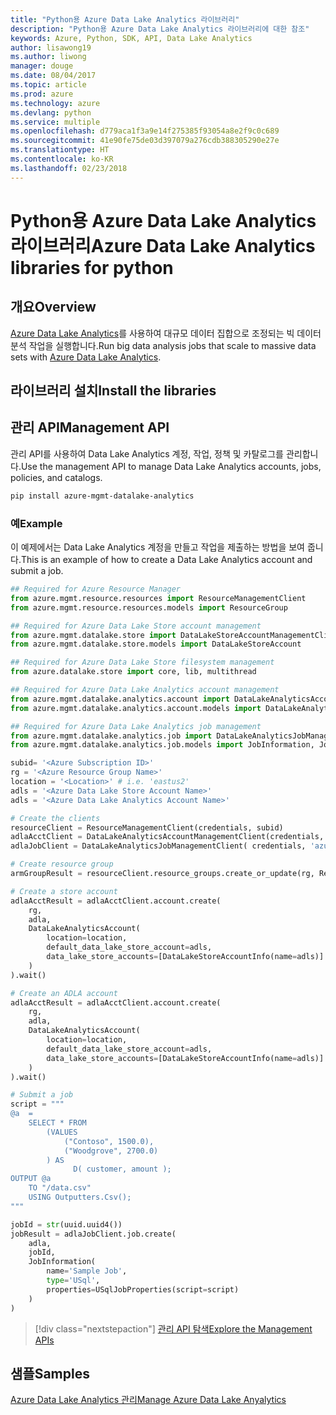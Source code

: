 ```yaml
---
title: "Python용 Azure Data Lake Analytics 라이브러리"
description: "Python용 Azure Data Lake Analytics 라이브러리에 대한 참조"
keywords: Azure, Python, SDK, API, Data Lake Analytics
author: lisawong19
ms.author: liwong
manager: douge
ms.date: 08/04/2017
ms.topic: article
ms.prod: azure
ms.technology: azure
ms.devlang: python
ms.service: multiple
ms.openlocfilehash: d779aca1f3a9e14f275385f93054a8e2f9c0c689
ms.sourcegitcommit: 41e90fe75de03d397079a276cdb388305290e27e
ms.translationtype: HT
ms.contentlocale: ko-KR
ms.lasthandoff: 02/23/2018
---
```

# <a name="azure-data-lake-analytics-libraries-for-python"></a><span data-ttu-id="15253-104">Python용 Azure Data Lake Analytics 라이브러리</span><span class="sxs-lookup"><span data-stu-id="15253-104">Azure Data Lake Analytics libraries for python</span></span>

## <a name="overview"></a><span data-ttu-id="15253-105">개요</span><span class="sxs-lookup"><span data-stu-id="15253-105">Overview</span></span>
<span data-ttu-id="15253-106">[Azure Data Lake Analytics](/azure/data-lake-analytics/data-lake-analytics-overview)를 사용하여 대규모 데이터 집합으로 조정되는 빅 데이터 분석 작업을 실행합니다.</span><span class="sxs-lookup"><span data-stu-id="15253-106">Run big data analysis jobs that scale to massive data sets with [Azure Data Lake Analytics](/azure/data-lake-analytics/data-lake-analytics-overview).</span></span>

## <a name="install-the-libraries"></a><span data-ttu-id="15253-107">라이브러리 설치</span><span class="sxs-lookup"><span data-stu-id="15253-107">Install the libraries</span></span>

## <a name="management-api"></a><span data-ttu-id="15253-108">관리 API</span><span class="sxs-lookup"><span data-stu-id="15253-108">Management API</span></span>
<span data-ttu-id="15253-109">관리 API를 사용하여 Data Lake Analytics 계정, 작업, 정책 및 카탈로그를 관리합니다.</span><span class="sxs-lookup"><span data-stu-id="15253-109">Use the management API to manage Data Lake Analytics accounts, jobs, policies, and catalogs.</span></span>

```bash
pip install azure-mgmt-datalake-analytics
```

### <a name="example"></a><span data-ttu-id="15253-110">예</span><span class="sxs-lookup"><span data-stu-id="15253-110">Example</span></span>
<span data-ttu-id="15253-111">이 예제에서는 Data Lake Analytics 계정을 만들고 작업을 제출하는 방법을 보여 줍니다.</span><span class="sxs-lookup"><span data-stu-id="15253-111">This is an example of how to create a Data Lake Analytics account and submit a job.</span></span> 

```python
## Required for Azure Resource Manager
from azure.mgmt.resource.resources import ResourceManagementClient
from azure.mgmt.resource.resources.models import ResourceGroup

## Required for Azure Data Lake Store account management
from azure.mgmt.datalake.store import DataLakeStoreAccountManagementClient
from azure.mgmt.datalake.store.models import DataLakeStoreAccount

## Required for Azure Data Lake Store filesystem management
from azure.datalake.store import core, lib, multithread

## Required for Azure Data Lake Analytics account management
from azure.mgmt.datalake.analytics.account import DataLakeAnalyticsAccountManagementClient
from azure.mgmt.datalake.analytics.account.models import DataLakeAnalyticsAccount, DataLakeStoreAccountInfo

## Required for Azure Data Lake Analytics job management
from azure.mgmt.datalake.analytics.job import DataLakeAnalyticsJobManagementClient
from azure.mgmt.datalake.analytics.job.models import JobInformation, JobState, USqlJobProperties

subid= '<Azure Subscription ID>'
rg = '<Azure Resource Group Name>'
location = '<Location>' # i.e. 'eastus2'
adls = '<Azure Data Lake Store Account Name>'
adls = '<Azure Data Lake Analytics Account Name>'

# Create the clients
resourceClient = ResourceManagementClient(credentials, subid)
adlaAcctClient = DataLakeAnalyticsAccountManagementClient(credentials, subid)
adlaJobClient = DataLakeAnalyticsJobManagementClient( credentials, 'azuredatalakeanalytics.net')

# Create resource group
armGroupResult = resourceClient.resource_groups.create_or_update(rg, ResourceGroup(location=location))

# Create a store account
adlaAcctResult = adlaAcctClient.account.create(
    rg,
    adla,
    DataLakeAnalyticsAccount(
        location=location,
        default_data_lake_store_account=adls,
        data_lake_store_accounts=[DataLakeStoreAccountInfo(name=adls)]
    )
).wait()

# Create an ADLA account
adlaAcctResult = adlaAcctClient.account.create(
    rg,
    adla,
    DataLakeAnalyticsAccount(
        location=location,
        default_data_lake_store_account=adls,
        data_lake_store_accounts=[DataLakeStoreAccountInfo(name=adls)]
    )
).wait()

# Submit a job
script = """
@a  = 
    SELECT * FROM 
        (VALUES
            ("Contoso", 1500.0),
            ("Woodgrove", 2700.0)
        ) AS 
              D( customer, amount );
OUTPUT @a
    TO "/data.csv"
    USING Outputters.Csv();
"""

jobId = str(uuid.uuid4())
jobResult = adlaJobClient.job.create(
    adla,
    jobId,
    JobInformation(
        name='Sample Job',
        type='USql',
        properties=USqlJobProperties(script=script)
    )
)
```

> [!div class="nextstepaction"]
> [<span data-ttu-id="15253-112">관리 API 탐색</span><span class="sxs-lookup"><span data-stu-id="15253-112">Explore the Management APIs</span></span>](/python/api/overview/azure/datalakeanalytics/management)

## <a name="samples"></a><span data-ttu-id="15253-113">샘플</span><span class="sxs-lookup"><span data-stu-id="15253-113">Samples</span></span>
[<span data-ttu-id="15253-114">Azure Data Lake Analytics 관리</span><span class="sxs-lookup"><span data-stu-id="15253-114">Manage Azure Data Lake Anyalytics</span></span>](https://docs.microsoft.com/azure/data-lake-analytics/data-lake-analytics-manage-use-python-sdk)